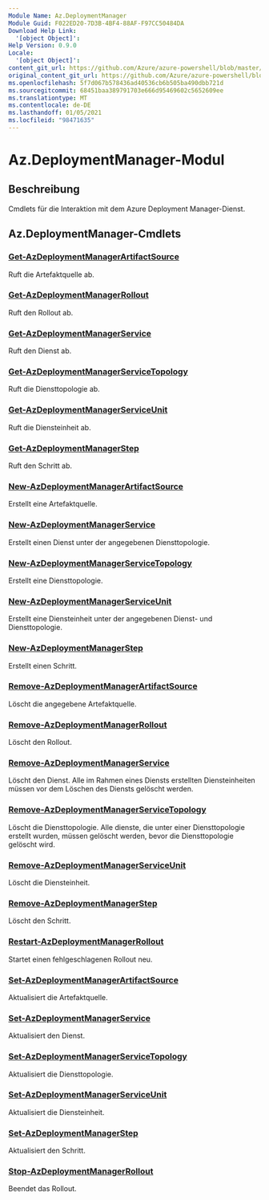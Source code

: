 ```yaml
---
Module Name: Az.DeploymentManager
Module Guid: F022ED20-7D3B-4BF4-88AF-F97CC50484DA
Download Help Link:
  '[object Object]': 
Help Version: 0.9.0
Locale:
  '[object Object]': 
content_git_url: https://github.com/Azure/azure-powershell/blob/master/src/DeploymentManager/DeploymentManager/help/Az.DeploymentManager.md
original_content_git_url: https://github.com/Azure/azure-powershell/blob/master/src/DeploymentManager/DeploymentManager/help/Az.DeploymentManager.md
ms.openlocfilehash: 5f7d067b578436ad40536cb6b505ba490dbb721d
ms.sourcegitcommit: 68451baa389791703e666d95469602c5652609ee
ms.translationtype: MT
ms.contentlocale: de-DE
ms.lasthandoff: 01/05/2021
ms.locfileid: "98471635"
---
```

# Az.DeploymentManager-Modul
## Beschreibung
Cmdlets für die Interaktion mit dem Azure Deployment Manager-Dienst.

## Az.DeploymentManager-Cmdlets
### [Get-AzDeploymentManagerArtifactSource](Get-AzDeploymentManagerArtifactSource.md)
Ruft die Artefaktquelle ab.

### [Get-AzDeploymentManagerRollout](Get-AzDeploymentManagerRollout.md)
Ruft den Rollout ab.

### [Get-AzDeploymentManagerService](Get-AzDeploymentManagerService.md)
Ruft den Dienst ab.

### [Get-AzDeploymentManagerServiceTopology](Get-AzDeploymentManagerServiceTopology.md)
Ruft die Diensttopologie ab.

### [Get-AzDeploymentManagerServiceUnit](Get-AzDeploymentManagerServiceUnit.md)
Ruft die Diensteinheit ab.

### [Get-AzDeploymentManagerStep](Get-AzDeploymentManagerStep.md)
Ruft den Schritt ab.

### [New-AzDeploymentManagerArtifactSource](New-AzDeploymentManagerArtifactSource.md)
Erstellt eine Artefaktquelle.

### [New-AzDeploymentManagerService](New-AzDeploymentManagerService.md)
Erstellt einen Dienst unter der angegebenen Diensttopologie.

### [New-AzDeploymentManagerServiceTopology](New-AzDeploymentManagerServiceTopology.md)
Erstellt eine Diensttopologie.

### [New-AzDeploymentManagerServiceUnit](New-AzDeploymentManagerServiceUnit.md)
Erstellt eine Diensteinheit unter der angegebenen Dienst- und Diensttopologie.

### [New-AzDeploymentManagerStep](New-AzDeploymentManagerStep.md)
Erstellt einen Schritt.

### [Remove-AzDeploymentManagerArtifactSource](Remove-AzDeploymentManagerArtifactSource.md)
Löscht die angegebene Artefaktquelle.

### [Remove-AzDeploymentManagerRollout](Remove-AzDeploymentManagerRollout.md)
Löscht den Rollout.

### [Remove-AzDeploymentManagerService](Remove-AzDeploymentManagerService.md)
Löscht den Dienst. Alle im Rahmen eines Diensts erstellten Diensteinheiten müssen vor dem Löschen des Diensts gelöscht werden.

### [Remove-AzDeploymentManagerServiceTopology](Remove-AzDeploymentManagerServiceTopology.md)
Löscht die Diensttopologie. Alle dienste, die unter einer Diensttopologie erstellt wurden, müssen gelöscht werden, bevor die Diensttopologie gelöscht wird.

### [Remove-AzDeploymentManagerServiceUnit](Remove-AzDeploymentManagerServiceUnit.md)
Löscht die Diensteinheit.

### [Remove-AzDeploymentManagerStep](Remove-AzDeploymentManagerStep.md)
Löscht den Schritt.

### [Restart-AzDeploymentManagerRollout](Restart-AzDeploymentManagerRollout.md)
Startet einen fehlgeschlagenen Rollout neu.

### [Set-AzDeploymentManagerArtifactSource](Set-AzDeploymentManagerArtifactSource.md)
Aktualisiert die Artefaktquelle.

### [Set-AzDeploymentManagerService](Set-AzDeploymentManagerService.md)
Aktualisiert den Dienst.

### [Set-AzDeploymentManagerServiceTopology](Set-AzDeploymentManagerServiceTopology.md)
Aktualisiert die Diensttopologie.

### [Set-AzDeploymentManagerServiceUnit](Set-AzDeploymentManagerServiceUnit.md)
Aktualisiert die Diensteinheit.

### [Set-AzDeploymentManagerStep](Set-AzDeploymentManagerStep.md)
Aktualisiert den Schritt.

### [Stop-AzDeploymentManagerRollout](Stop-AzDeploymentManagerRollout.md)
Beendet das Rollout.

